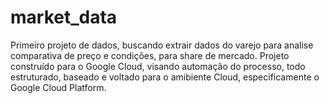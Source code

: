 # market_data
Primeiro projeto de dados, buscando extrair dados do varejo para analise comparativa de preço e condições, para share de mercado.
Projeto construído para o Google Cloud, visando automação do processo, todo estruturado, baseado e voltado para o amibiente Cloud, especificamente o Google Cloud Platform.
